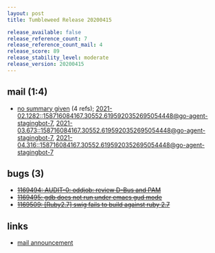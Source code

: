 ```yaml
---
layout: post
title: Tumbleweed Release 20200415

release_available: false
release_reference_count: 7
release_reference_count_mail: 4
release_score: 89
release_stability_level: moderate
release_version: 20200415
---
```


## mail (1:4)

- [no summary given](https://lists.opensuse.org/archives/list/factory@lists.opensuse.org/thread/ZAINPAQEOMLX3OESP7MNX3KTVD5INZ2U) (4 refs); [2021-02.1282::<158716084167.30552.6195920352695054448@go-agent-stagingbot-7>](https://lists.opensuse.org/archives/list/factory@lists.opensuse.org/thread/ZAINPAQEOMLX3OESP7MNX3KTVD5INZ2U), [2021-03.673::<158716084167.30552.6195920352695054448@go-agent-stagingbot-7>](https://lists.opensuse.org/archives/list/factory@lists.opensuse.org/thread/ZAINPAQEOMLX3OESP7MNX3KTVD5INZ2U), [2021-04.316::<158716084167.30552.6195920352695054448@go-agent-stagingbot-7>](https://lists.opensuse.org/archives/list/factory@lists.opensuse.org/thread/ZAINPAQEOMLX3OESP7MNX3KTVD5INZ2U)

## bugs (3)

<!--more-->

- ~~[1169494: AUDIT-0: oddjob: review D-Bus and PAM](https://bugzilla.opensuse.org/show_bug.cgi?id=1169494)~~
- ~~[1169495: gdb does not run under emacs gud mode](https://bugzilla.opensuse.org/show_bug.cgi?id=1169495)~~
- ~~[1169509: \[Ruby2.7\] swig fails to build against ruby 2.7](https://bugzilla.opensuse.org/show_bug.cgi?id=1169509)~~



## links

- [mail announcement](https://lists.opensuse.org/archives/list/factory@lists.opensuse.org/thread/ZAINPAQEOMLX3OESP7MNX3KTVD5INZ2U)
